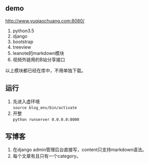 ## demo
http://www.yuqiaochuang.com:8080/
1. python3.5
2. django
3. bootstrap
4. treeview
5. leanote的markdown模块
6. 视频外链用的B站分享接口

以上模块都已经在库中，不用单独下载。
## 运行
1. 先进入虚环境<br>
```source blog_env/bin/activate```
2. 开整<br>
```python runserver 0.0.0.0:8000```

## 写博客
1. 在django admin管理后台直接写，content只支持markdown语法。
2. 每个文章有且只有一个category。
